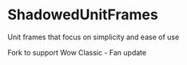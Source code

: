 # ShadowedUnitFrames
Unit frames that focus on simplicity and ease of use

Fork to support Wow Classic - Fan update
